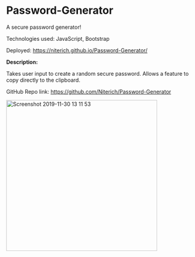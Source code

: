 # Password-Generator
A secure password generator!

Technologies used: JavaScript, Bootstrap

Deployed: https://niterich.github.io/Password-Generator/

<strong>Description:</strong>

Takes user input to create a random secure password. Allows a feature to copy directly to the clipboard.

GitHub Repo link: https://github.com/Niterich/Password-Generator

<img width="402" alt="Screenshot 2019-11-30 13 11 53" src="https://user-images.githubusercontent.com/52295078/69905595-13a57a00-1373-11ea-8fba-3c9dbd6a8a1d.png">

